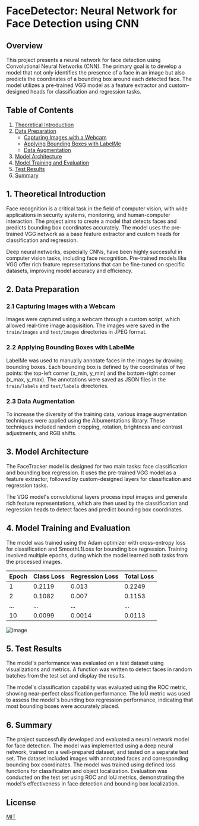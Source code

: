 
# FaceDetector: Neural Network for Face Detection using CNN

## Overview

This project presents a neural network for face detection using Convolutional Neural Networks (CNN). The primary goal is to develop a model that not only identifies the presence of a face in an image but also predicts the coordinates of a bounding box around each detected face. The model utilizes a pre-trained VGG model as a feature extractor and custom-designed heads for classification and regression tasks.

## Table of Contents

1. [Theoretical Introduction](#1-theoretical-introduction)
2. [Data Preparation](#2-data-preparation)
    - [Capturing Images with a Webcam](#21-capturing-images-with-a-webcam)
    - [Applying Bounding Boxes with LabelMe](#22-applying-bounding-boxes-with-labelme)
    - [Data Augmentation](#23-data-augmentation)
3. [Model Architecture](#3-model-architecture)
4. [Model Training and Evaluation](#4-model-training-and-evaluation)
5. [Test Results](#5-test-results)
6. [Summary](#6-summary)

## 1. Theoretical Introduction

Face recognition is a critical task in the field of computer vision, with wide applications in security systems, monitoring, and human-computer interaction. The project aims to create a model that detects faces and predicts bounding box coordinates accurately. The model uses the pre-trained VGG network as a base feature extractor and custom heads for classification and regression.

Deep neural networks, especially CNNs, have been highly successful in computer vision tasks, including face recognition. Pre-trained models like VGG offer rich feature representations that can be fine-tuned on specific datasets, improving model accuracy and efficiency.

## 2. Data Preparation

### 2.1 Capturing Images with a Webcam

Images were captured using a webcam through a custom script, which allowed real-time image acquisition. The images were saved in the `train/images` and `test/images` directories in JPEG format.

### 2.2 Applying Bounding Boxes with LabelMe

LabelMe was used to manually annotate faces in the images by drawing bounding boxes. Each bounding box is defined by the coordinates of two points: the top-left corner (x_min, y_min) and the bottom-right corner (x_max, y_max). The annotations were saved as JSON files in the `train/labels` and `test/labels` directories.

### 2.3 Data Augmentation

To increase the diversity of the training data, various image augmentation techniques were applied using the Albumentations library. These techniques included random cropping, rotation, brightness and contrast adjustments, and RGB shifts.

## 3. Model Architecture

The FaceTracker model is designed for two main tasks: face classification and bounding box regression. It uses the pre-trained VGG model as a feature extractor, followed by custom-designed layers for classification and regression tasks.

The VGG model's convolutional layers process input images and generate rich feature representations, which are then used by the classification and regression heads to detect faces and predict bounding box coordinates.

## 4. Model Training and Evaluation

The model was trained using the Adam optimizer with cross-entropy loss for classification and SmoothL1Loss for bounding box regression. Training involved multiple epochs, during which the model learned both tasks from the processed images.

| Epoch | Class Loss | Regression Loss | Total Loss |
|-------|------------|-----------------|------------|
| 1     | 0.2119     | 0.013           | 0.2249     |
| 2     | 0.1082     | 0.007           | 0.1153     |
| ...   | ...        | ...             | ...        |
| 10    | 0.0099     | 0.0014          | 0.0113     |

![image](https://github.com/kvba1/FaceDetector-Neural-Network-for-Face-Detection-using-CNN/assets/128424095/6b04d2bb-5998-4e04-9f29-d8cd6e0b676d)

## 5. Test Results

The model's performance was evaluated on a test dataset using visualizations and metrics. A function was written to detect faces in random batches from the test set and display the results.

The model's classification capability was evaluated using the ROC metric, showing near-perfect classification performance. The IoU metric was used to assess the model's bounding box regression performance, indicating that most bounding boxes were accurately placed.

## 6. Summary

The project successfully developed and evaluated a neural network model for face detection. The model was implemented using a deep neural network, trained on a well-prepared dataset, and tested on a separate test set. The dataset included images with annotated faces and corresponding bounding box coordinates. The model was trained using defined loss functions for classification and object localization. Evaluation was conducted on the test set using ROC and IoU metrics, demonstrating the model's effectiveness in face detection and bounding box localization.


## License

[MIT](https://choosealicense.com/licenses/mit/)

